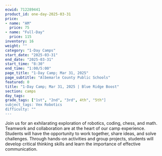 ```yaml
---
ecwid: 712289441
product_id: one-day-2025-03-31
price:
- name: "AM"
  price: 75
- name: "Full-Day"
  price: 115
inventory: 16
weight: ""
category: "1-Day Camps"
start_date: "2025-03-31"
end_date: "2025-03-31"
start_time: "8:30"
end_time: "1:00/5:00"
page_title: "1-Day Camp; Mar 31, 2025"
page_subtitle: "Albemarle County Public Schools"
featured: 0
title: "1-Day Camp; Mar 31, 2025 | Blue Ridge Boost"
section: camps
day_tags: 
grade_tags: ["1st", "2nd", "3rd", 4th", "5th"]
subject_tags: Vex Robotics
difficulty: ""
---
```

Join us for an exhilarating exploration of robotics, coding, chess, and math. Teamwork and collaboration are at the heart of our camp experience. Students will have the opportunity to work together, share ideas, and solve challenges. Through hands-on activities and group projects, students will develop critical thinking skills and learn the importance of effective communication.
